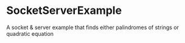 # SocketServerExample
A socket &amp; server example that finds either palindromes of strings or quadratic equation
